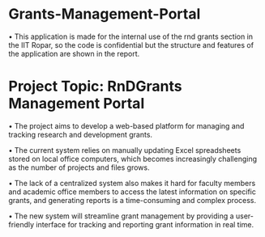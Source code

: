 # Grants-Management-Portal

• This application is made for the internal use of the rnd grants section in the IIT Ropar, so the code is confidential but the structure and features of the application are shown in the report.

# Project Topic: RnDGrants Management Portal
• The project aims to develop a web-based platform for managing and tracking research and development grants.

• The current system relies on manually updating Excel spreadsheets stored on local office computers, which becomes increasingly challenging as the number of projects and files grows.

• The lack of a centralized system also makes it hard for faculty members and academic office members to access the latest information on specific grants, and generating reports is a time-consuming and complex process.

• The new system will streamline grant management by providing a user-friendly interface for tracking and reporting grant information in real time.
